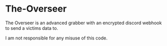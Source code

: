 # The-Overseer
The Overseer is an advanced grabber with an encrypted discord webhook to send a victims data to.

I am not responsible for any misuse of this code.
